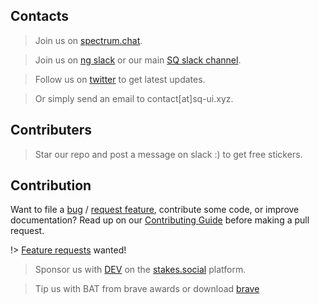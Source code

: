 ## Contacts

> Join us on <a href="https://spectrum.chat/sq-ui">spectrum.chat</a>.

> Join us on <a href="http://bit.ly/ng-sq-ui-slack">ng slack</a> or our main <a href="http://bit.ly/ng-sq-slack">SQ slack channel</a>.

> Follow us on [twitter](https://twitter.com/sq_ui_kit) to get latest updates.

> Or simply send an email to contact[at]sq-ui.xyz.

## Contributers

> Star our repo and post a message on slack :) to get free stickers.

## Contribution

Want to file a [bug](http://bit.ly/ng-sq-ui-bug-report) / [request feature](http://bit.ly/ng-sq-ui-request-feature), contribute some code, or improve documentation? Read up on our [Contributing Guide](CONTRIBUTING.md) before making a pull request.

!> [Feature requests](http://bit.ly/ng-sq-ui-request-feature) wanted!

> Sponsor us with [DEV](https://devprotocol.xyz) on the [stakes.social](https://stakes.social/0x014f98F05c0BeD44B4Cf0532a93312a2135afaB8) platform.

> Tip us with BAT from brave awards or download [brave](https://brave.com/ngs747)

